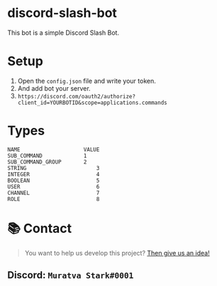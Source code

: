 # discord-slash-bot
This bot is a simple Discord Slash Bot.

# Setup
1. Open the `config.json` file and write your token.
2. And add bot your server.
3. `https://discord.com/oauth2/authorize?client_id=YOURBOTID&scope=applications.commands`

# Types
```
NAME	                VALUE
SUB_COMMAND	            1
SUB_COMMAND_GROUP	    2
STRING	                    3
INTEGER	                    4
BOOLEAN	                    5
USER	                    6
CHANNEL	                    7
ROLE	                    8
```

# 📚 Contact
> You want to help us develop this project? [Then give us an idea!](https://github.com/muratvastark/discord-slash-bot/issues)

## Discord: `Muratva Stark#0001`
